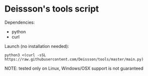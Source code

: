 # Deissson's tools script

Dependencies:
+ python
+ curl

Launch (no installation needed): 
```
python3 <(curl -sSL https://raw.githubusercontent.com/Deissson/tools/master/main.py)  
```

NOTE: tested only on Linux, Windows/OSX support is not guaranteed 
